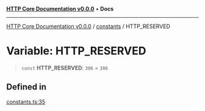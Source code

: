 [**HTTP Core Documentation v0.0.0**](../../README.md) • **Docs**

***

[HTTP Core Documentation v0.0.0](../../modules.md) / [constants](../README.md) / HTTP\_RESERVED

# Variable: HTTP\_RESERVED

> `const` **HTTP\_RESERVED**: `306` = `306`

## Defined in

[constants.ts:35](https://github.com/stonemjs/http-core/blob/3497087dac965583296f5092cd519a9aa0728373/src/constants.ts#L35)
